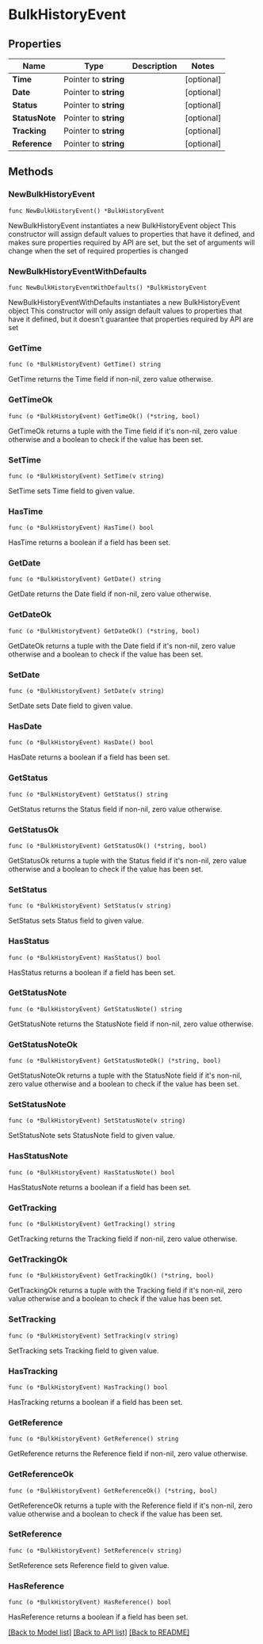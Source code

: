 # BulkHistoryEvent

## Properties

Name | Type | Description | Notes
------------ | ------------- | ------------- | -------------
**Time** | Pointer to **string** |  | [optional] 
**Date** | Pointer to **string** |  | [optional] 
**Status** | Pointer to **string** |  | [optional] 
**StatusNote** | Pointer to **string** |  | [optional] 
**Tracking** | Pointer to **string** |  | [optional] 
**Reference** | Pointer to **string** |  | [optional] 

## Methods

### NewBulkHistoryEvent

`func NewBulkHistoryEvent() *BulkHistoryEvent`

NewBulkHistoryEvent instantiates a new BulkHistoryEvent object
This constructor will assign default values to properties that have it defined,
and makes sure properties required by API are set, but the set of arguments
will change when the set of required properties is changed

### NewBulkHistoryEventWithDefaults

`func NewBulkHistoryEventWithDefaults() *BulkHistoryEvent`

NewBulkHistoryEventWithDefaults instantiates a new BulkHistoryEvent object
This constructor will only assign default values to properties that have it defined,
but it doesn't guarantee that properties required by API are set

### GetTime

`func (o *BulkHistoryEvent) GetTime() string`

GetTime returns the Time field if non-nil, zero value otherwise.

### GetTimeOk

`func (o *BulkHistoryEvent) GetTimeOk() (*string, bool)`

GetTimeOk returns a tuple with the Time field if it's non-nil, zero value otherwise
and a boolean to check if the value has been set.

### SetTime

`func (o *BulkHistoryEvent) SetTime(v string)`

SetTime sets Time field to given value.

### HasTime

`func (o *BulkHistoryEvent) HasTime() bool`

HasTime returns a boolean if a field has been set.

### GetDate

`func (o *BulkHistoryEvent) GetDate() string`

GetDate returns the Date field if non-nil, zero value otherwise.

### GetDateOk

`func (o *BulkHistoryEvent) GetDateOk() (*string, bool)`

GetDateOk returns a tuple with the Date field if it's non-nil, zero value otherwise
and a boolean to check if the value has been set.

### SetDate

`func (o *BulkHistoryEvent) SetDate(v string)`

SetDate sets Date field to given value.

### HasDate

`func (o *BulkHistoryEvent) HasDate() bool`

HasDate returns a boolean if a field has been set.

### GetStatus

`func (o *BulkHistoryEvent) GetStatus() string`

GetStatus returns the Status field if non-nil, zero value otherwise.

### GetStatusOk

`func (o *BulkHistoryEvent) GetStatusOk() (*string, bool)`

GetStatusOk returns a tuple with the Status field if it's non-nil, zero value otherwise
and a boolean to check if the value has been set.

### SetStatus

`func (o *BulkHistoryEvent) SetStatus(v string)`

SetStatus sets Status field to given value.

### HasStatus

`func (o *BulkHistoryEvent) HasStatus() bool`

HasStatus returns a boolean if a field has been set.

### GetStatusNote

`func (o *BulkHistoryEvent) GetStatusNote() string`

GetStatusNote returns the StatusNote field if non-nil, zero value otherwise.

### GetStatusNoteOk

`func (o *BulkHistoryEvent) GetStatusNoteOk() (*string, bool)`

GetStatusNoteOk returns a tuple with the StatusNote field if it's non-nil, zero value otherwise
and a boolean to check if the value has been set.

### SetStatusNote

`func (o *BulkHistoryEvent) SetStatusNote(v string)`

SetStatusNote sets StatusNote field to given value.

### HasStatusNote

`func (o *BulkHistoryEvent) HasStatusNote() bool`

HasStatusNote returns a boolean if a field has been set.

### GetTracking

`func (o *BulkHistoryEvent) GetTracking() string`

GetTracking returns the Tracking field if non-nil, zero value otherwise.

### GetTrackingOk

`func (o *BulkHistoryEvent) GetTrackingOk() (*string, bool)`

GetTrackingOk returns a tuple with the Tracking field if it's non-nil, zero value otherwise
and a boolean to check if the value has been set.

### SetTracking

`func (o *BulkHistoryEvent) SetTracking(v string)`

SetTracking sets Tracking field to given value.

### HasTracking

`func (o *BulkHistoryEvent) HasTracking() bool`

HasTracking returns a boolean if a field has been set.

### GetReference

`func (o *BulkHistoryEvent) GetReference() string`

GetReference returns the Reference field if non-nil, zero value otherwise.

### GetReferenceOk

`func (o *BulkHistoryEvent) GetReferenceOk() (*string, bool)`

GetReferenceOk returns a tuple with the Reference field if it's non-nil, zero value otherwise
and a boolean to check if the value has been set.

### SetReference

`func (o *BulkHistoryEvent) SetReference(v string)`

SetReference sets Reference field to given value.

### HasReference

`func (o *BulkHistoryEvent) HasReference() bool`

HasReference returns a boolean if a field has been set.


[[Back to Model list]](../README.md#documentation-for-models) [[Back to API list]](../README.md#documentation-for-api-endpoints) [[Back to README]](../README.md)


